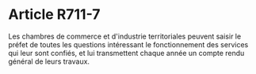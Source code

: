 # Article R711-7

<p>Les chambres de commerce et d'industrie territoriales peuvent saisir le préfet de toutes les questions intéressant le fonctionnement des services qui leur sont confiés, et lui transmettent chaque année un compte rendu général de leurs travaux.</p>